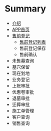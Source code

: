 # Summary

* [介绍](README.md)
* [APP首页](appshou-ye.md)
* [售前登记](shou-qian-deng-ji.md)
  * [售前登记列表](shou-qian-deng-ji/shou-qian-deng-ji-lie-biao.md)
  * 售前登记保存
  * 售前确认
* 未售墓查询
* 墓穴保留
* 现在划地
* 业务登记
* 上账审批
* 优惠卷审批
* 退墓审批
* 迁葬审批
* 施工单管理
* 客户查询
* 销售查询

